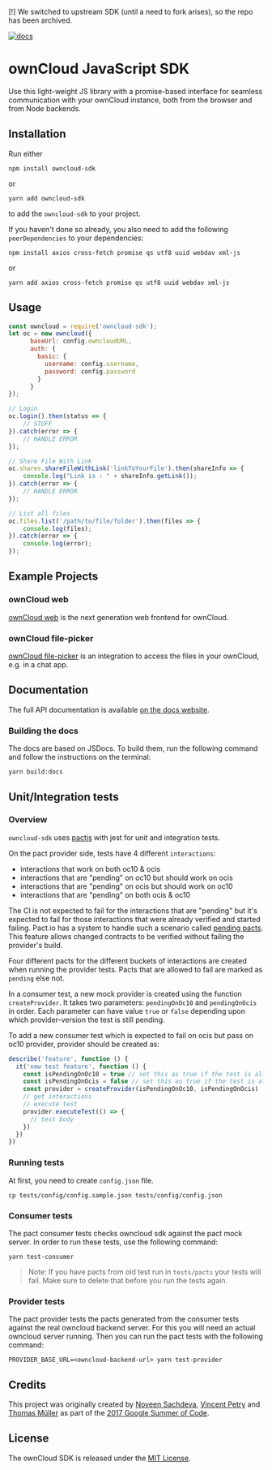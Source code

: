[!] We switched to upstream SDK (until a need to fork arises), so the repo has been archived.


[![docs](https://img.shields.io/badge/api_docs-online-blue.svg)](https://owncloud.github.io/owncloud-sdk/)

# ownCloud JavaScript SDK

Use this light-weight JS library with a promise-based interface for seamless communication with your ownCloud instance, both from the browser and from Node backends.

## Installation

Run either 

```
npm install owncloud-sdk
```

or

```
yarn add owncloud-sdk
```

to add the `owncloud-sdk` to your project.

If you haven't done so already, you also need to add the following `peerDependencies` to your dependencies:

```
npm install axios cross-fetch promise qs utf8 uuid webdav xml-js
```

or

```
yarn add axios cross-fetch promise qs utf8 uuid webdav xml-js
```

## Usage

```js
const owncloud = require('owncloud-sdk');
let oc = new owncloud({
      baseUrl: config.owncloudURL,
      auth: {
        basic: {
          username: config.username,
          password: config.password
        }
      }
});

// Login
oc.login().then(status => {
    // STUFF
}).catch(error => {
    // HANDLE ERROR
});

// Share File With Link
oc.shares.shareFileWithLink('linkToYourFile').then(shareInfo => {
    console.log("Link is : " + shareInfo.getLink());
}).catch(error => {
    // HANDLE ERROR
});

// List all files
oc.files.list('/path/to/file/folder').then(files => {
    console.log(files);
}).catch(error => {
    console.log(error);
});
```

## Example Projects

### ownCloud web

[ownCloud web](https://github.com/owncloud/web) is the next generation web frontend for ownCloud.

### ownCloud file-picker

[ownCloud file-picker](github.com/owncloud/file-picker) is an integration to access the files in your ownCloud, e.g. in a chat app.

## Documentation

The full API documentation is available [on the docs website](https://owncloud.dev/owncloud-sdk/).

### Building the docs

The docs are based on JSDocs.
To build them, run the following command and follow the instructions on the terminal:

```
yarn build:docs
```

## Unit/Integration tests

### Overview

`owncloud-sdk` uses [pactjs](https://github.com/pact-foundation/pact-js) with jest for unit and integration tests.

On the pact provider side, tests have 4 different `interactions`:

- interactions that work on both oc10 & ocis
- interactions that are "pending" on oc10 but should work on ocis
- interactions that are "pending" on ocis but should work on oc10
- interactions that are "pending" on both ocis & oc10

The CI is not expected to fail for the interactions that are "pending" but it's expected to fail for those interactions that were already verified and started failing. Pact.io has a system to handle such a scenario called [pending pacts](https://docs.pact.io/pact_broker/advanced_topics/pending_pacts/ 'pending pacts'). This feature allows changed contracts to be verified without failing the provider's build.

Four different pacts for the different buckets of interactions are created when running the provider tests. Pacts that are allowed to fail are marked as `pending` else not.

In a consumer test, a new mock provider is created using the function `createProvider`. It takes two parameters: `pendingOnOc10` and `pendingOnOcis` in order. Each parameter can have value `true` or `false` depending upon which provider-version the test is still pending.

To add a new consumer test which is expected to fail on ocis but pass on oc10 provider, provider should be created as:

```js
describe('feature', function () {
  it('new test feature', function () {
    const isPendingOnOc10 = true // set this as true if the test is allowed to fail on oc10 provider
    const isPendingOnOcis = false // set this as true if the test is allowed to fail on ocis provider
    const provider = createProvider(isPendingOnOc10, isPendingOnOcis)
    // get interactions
    // execute test
    provider.executeTest(() => {
      // test body
    })
  })
})
```
### Running tests

At first, you need to create `config.json` file.

```
cp tests/config/config.sample.json tests/config/config.json
```

### Consumer tests

The pact consumer tests checks owncloud sdk against the pact mock server. In order to run these tests, use the following command:

```
yarn test-consumer
```

> Note: If you have pacts from old test run in `tests/pacts` your tests will fail. Make sure to delete that before you run the tests again.

### Provider tests

The pact provider tests the pacts generated from the consumer tests against the real owncloud backend server. For this you will need an actual owncloud server running. Then you can run the pact tests with the following command:
```
PROVIDER_BASE_URL=<owncloud-backend-url> yarn test-provider
```

## Credits

This project was originally created by <a href="https://github.com/noveens">Noveen Sachdeva</a>, <a href="https://github.com/PVince81">Vincent Petry</a> and <a href="https://github.com/DeepDiver1975">Thomas Müller</a> as part of the [2017 Google Summer of Code](https://summerofcode.withgoogle.com/archive/2017/projects/5166409181036544).

## License

The ownCloud SDK is released under the [MIT License](https://github.com/owncloud/owncloud-sdk/blob/master/LICENSE.md).
